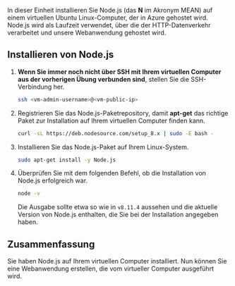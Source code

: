 In dieser Einheit installieren Sie Node.js (das **N** im Akronym MEAN) auf einem virtuellen Ubuntu Linux-Computer, der in Azure gehostet wird. Node.js wird als Laufzeit verwendet, über die der HTTP-Datenverkehr verarbeitet und unsere Webanwendung gehostet wird.

## <a name="install-nodejs"></a>Installieren von Node.js

1. **Wenn Sie immer noch nicht über SSH mit Ihrem virtuellen Computer aus der vorherigen Übung verbunden sind**, stellen Sie die SSH-Verbindung her.

    ```bash
    ssh <vm-admin-username>@<vm-public-ip>
    ```

1. Registrieren Sie das Node.js-Paketrepository, damit **apt-get** das richtige Paket zur Installation auf Ihrem virtuellen Computer finden kann.

    ```bash
    curl -sL https://deb.nodesource.com/setup_8.x | sudo -E bash -
    ```

1. Installieren Sie das Node.js-Paket auf Ihrem Linux-System.

    ```bash
    sudo apt-get install -y Node.js
    ```

1. Überprüfen Sie mit dem folgenden Befehl, ob die Installation von Node.js erfolgreich war.

    ```bash
    node -v
    ```

    Die Ausgabe sollte etwa so wie in `v8.11.4` aussehen und die aktuelle Version von Node.js enthalten, die Sie bei der Installation angegeben haben.

## <a name="summary"></a>Zusammenfassung

Sie haben Node.js auf Ihrem virtuellen Computer installiert. Nun können Sie eine Webanwendung erstellen, die vom virtueller Computer ausgeführt wird.